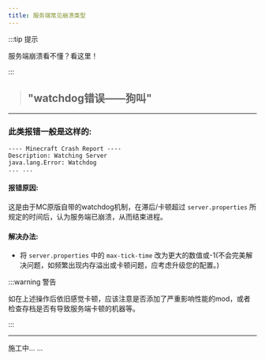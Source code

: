 ```yaml
---
title: 服务端常见崩溃类型
---
```


:::tip 提示
     
服务端崩溃看不懂？看这里！

:::
   
>## "watchdog错误——狗叫"
   
----
     
### 此类报错一般是这样的:
```
---- Minecraft Crash Report ----
Description: Watching Server
java.lang.Error: Watchdog
... ...
```
#### 报错原因:
这是由于MC原版自带的watchdog机制，在滞后/卡顿超过  `server.properties`  所规定的时间后，认为服务端已崩溃，从而结束进程。
#### 解决办法:
 - 将 `server.properties` 中的 `max-tick-time`  改为更大的数值或-1(不会完美解决问题，如频繁出现内存溢出或卡顿问题，应考虑升级您的配置。)   
     
:::warning 警告
   
如在上述操作后依旧感觉卡顿，应该注意是否添加了严重影响性能的mod，或者检查存档是否有导致服务端卡顿的机器等。
   
:::
     
----
      
施工中... ...